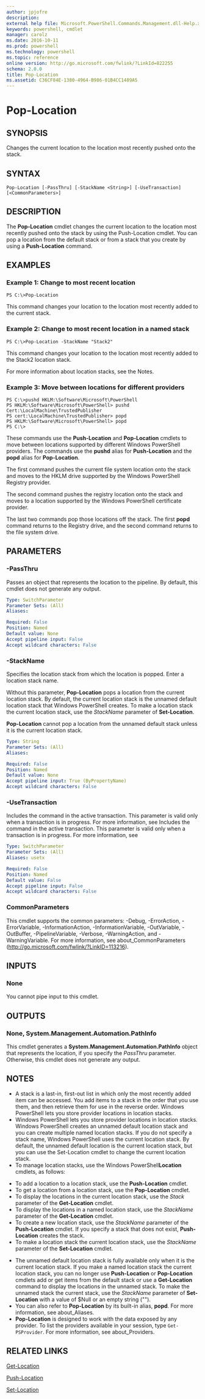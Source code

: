 ```yaml
---
author: jpjofre
description: 
external help file: Microsoft.PowerShell.Commands.Management.dll-Help.xml
keywords: powershell, cmdlet
manager: carolz
ms.date: 2016-10-11
ms.prod: powershell
ms.technology: powershell
ms.topic: reference
online version: http://go.microsoft.com/fwlink/?LinkId=822255
schema: 2.0.0
title: Pop-Location
ms.assetid: C36CF84E-1380-4964-B986-01B4CC1489A5
---
```


# Pop-Location

## SYNOPSIS
Changes the current location to the location most recently pushed onto the stack.

## SYNTAX

```
Pop-Location [-PassThru] [-StackName <String>] [-UseTransaction] [<CommonParameters>]
```

## DESCRIPTION
The **Pop-Location** cmdlet changes the current location to the location most recently pushed onto the stack by using the Push-Location cmdlet.
You can pop a location from the default stack or from a stack that you create by using a **Push-Location** command.

## EXAMPLES

### Example 1: Change to most recent location
```
PS C:\>Pop-Location
```

This command changes your location to the location most recently added to the current stack.

### Example 2: Change to most recent location in a named stack
```
PS C:\>Pop-Location -StackName "Stack2"
```

This command changes your location to the location most recently added to the Stack2 location stack.

For more information about location stacks, see the Notes.

### Example 3: Move between locations for different providers
```
PS C:\>pushd HKLM:\Software\Microsoft\PowerShell
PS HKLM:\Software\Microsoft\PowerShell> pushd Cert:\LocalMachine\TrustedPublisher
PS cert:\LocalMachine\TrustedPublisher> popd
PS HKLM:\Software\Microsoft\PowerShell> popd
PS C:\>
```

These commands use the **Push-Location** and **Pop-Location** cmdlets to move between locations supported by different Windows PowerShell providers.
The commands use the **pushd** alias for **Push-Location** and the **popd** alias for **Pop-Location**.

The first command pushes the current file system location onto the stack and moves to the HKLM drive supported by the Windows PowerShell Registry provider.

The second command pushes the registry location onto the stack and moves to a location supported by the Windows PowerShell certificate provider.

The last two commands pop those locations off the stack.
The first **popd** command returns to the Registry drive, and the second command returns to the file system drive.

## PARAMETERS

### -PassThru
Passes an object that represents the location to the pipeline.
By default, this cmdlet does not generate any output.

```yaml
Type: SwitchParameter
Parameter Sets: (All)
Aliases: 

Required: False
Position: Named
Default value: None
Accept pipeline input: False
Accept wildcard characters: False
```

### -StackName
Specifies the location stack from which the location is popped.
Enter a location stack name.

Without this parameter, **Pop-Location** pops a location from the current location stack.
By default, the current location stack is the unnamed default location stack that Windows PowerShell creates.
To make a location stack the current location stack, use the *StackName* parameter of **Set-Location**.

**Pop-Location** cannot pop a location from the unnamed default stack unless it is the current location stack.

```yaml
Type: String
Parameter Sets: (All)
Aliases: 

Required: False
Position: Named
Default value: None
Accept pipeline input: True (ByPropertyName)
Accept wildcard characters: False
```

### -UseTransaction
Includes the command in the active transaction.
This parameter is valid only when a transaction is in progress.
For more information, see Includes the command in the active transaction.
This parameter is valid only when a transaction is in progress.
For more information, see

```yaml
Type: SwitchParameter
Parameter Sets: (All)
Aliases: usetx

Required: False
Position: Named
Default value: False
Accept pipeline input: False
Accept wildcard characters: False
```

### CommonParameters
This cmdlet supports the common parameters: -Debug, -ErrorAction, -ErrorVariable, -InformationAction, -InformationVariable, -OutVariable, -OutBuffer, -PipelineVariable, -Verbose, -WarningAction, and -WarningVariable. For more information, see about_CommonParameters (http://go.microsoft.com/fwlink/?LinkID=113216).

## INPUTS

### None
You cannot pipe input to this cmdlet.

## OUTPUTS

### None, System.Management.Automation.PathInfo
This cmdlet generates a **System.Management.Automation.PathInfo** object that represents the location, if you specify the *PassThru* parameter.
Otherwise, this cmdlet does not generate any output.

## NOTES
* A stack is a last-in, first-out list in which only the most recently added item can be accessed. You add items to a stack in the order that you use them, and then retrieve them for use in the reverse order. Windows PowerShell lets you store provider locations in location stacks.
* Windows PowerShell lets you store provider locations in location stacks. Windows PowerShell creates an unnamed default location stack and you can create multiple named location stacks. If you do not specify a stack name, Windows PowerShell uses the current location stack. By default, the unnamed default location is the current location stack, but you can use the Set-Location cmdlet to change the current location stack.
* To manage location stacks, use the Windows PowerShell**Location** cmdlets, as follows: 

- To add a location to a location stack, use the **Push-Location** cmdlet. 
- To get a location from a location stack, use the **Pop-Location** cmdlet. 
- To display the locations in the current location stack, use the *Stack* parameter of the **Get-Location** cmdlet. 
- To display the locations in a named location stack, use the *StackName* parameter of the **Get-Location** cmdlet. 
- To create a new location stack, use the *StackName* parameter of the **Push-Location** cmdlet. If you specify a stack that does not exist, **Push-Location** creates the stack. 
- To make a location stack the current location stack, use the *StackName* parameter of the **Set-Location** cmdlet.
* The unnamed default location stack is fully available only when it is the current location stack. If you make a named location stack the current location stack, you can no longer use **Push-Location** or **Pop-Location** cmdlets add or get items from the default stack or use a **Get-Location** command to display the locations in the unnamed stack. To make the unnamed stack the current stack, use the *StackName* parameter of **Set-Location** with a value of $Null or an empty string ("").
* You can also refer to **Pop-Location** by its built-in alias, **popd**. For more information, see about_Aliases.
* **Pop-Location** is designed to work with the data exposed by any provider. To list the providers available in your session, type `Get-PSProvider`. For more information, see about_Providers.

## RELATED LINKS

[Get-Location](.\Get-Location.md)

[Push-Location](.\Push-Location.md)

[Set-Location](.\Set-Location.md)



